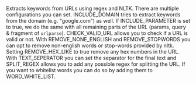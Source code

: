 Extracts keywords from URLs using regex and NLTK. There are multiple configurations you can set. INCLUDE_DOMAIN tries to extract keywords from the domain (e.g. "google.com") as well. If INCLUDE_PARAMETER is set to true, we do the same with all remaining parts of the URL (params, query & fragment of `urlparse`).  CHECK_VALID_URL allows you to check if a URL is valid or not. With REMOVE_NONE_ENGLISH and REMOVE_STOPWORDS you can opt to remove non-english words or stop-words provided by nltk. Setting REMOVE_HEX_LIKE to true remove any hex numbers in the URL. With TEXT_SEPERATOR you can set the separator for the final text and SPLIT_REGEX allows you to add any possible regex for splitting the URL. If you want to whitelist words you can do so by adding them to WORD_WHITE_LIST.